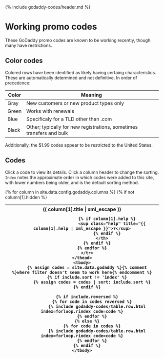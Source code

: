 {% include godaddy-codes/header.md %}

# Working promo codes #

These GoDaddy promo codes are known to be working recently, though many have restrictions.

## Color codes ##

Colored rows have been identified as likely having certaing characteristics.  These are automatically determined and not definitive.  In order of precedence:

Color                              | Meaning
---------------------------------- | -------
<span class="new-only">Gray</span> | New customers or new product types only
<span class="renewal">Green</span> | Works with renewals
<span class="non-com">Blue</span>  | Specificaly for a TLD other than .com
<span>Black</span>                 | Other; typically for new registrations, sometimes transfers and bulk

Additionally, the $1.99 codes appear to be restricted to the United States.

## Codes ##

Click a code to view its details.  Click a column header to change the sorting.  `Index` notes the approximate order in which codes were added to this site, with lower numbers being older, and is the default sorting method.

<table class="sortable">
	<thead>
		<tr>
			{% for column in site.data.config.godaddy.columns %}
				{% if not column[1].hidden %}
					<th>
						<span class="column-title">{{ column[1].title | xml_escape }}</span>
	
						{% if column[1].help %}
							<sup class="help" title="{{ column[1].help | xml_escape }}">?</sup>
						{% endif %}
					</th>
				{% endif %}
			{% endfor %}
		</tr>
	</thead>
	<tbody>
		{% assign codes = site.data.godaddy %}{% comment %}where filter doesn't seem to work here{% endcomment %}
		{% if include.sort != 'index' %}
			{% assign codes = codes | sort: include.sort %}
		{% endif %}

		{% if include.reversed %}
			{% for code in codes reversed %}
				{% include godaddy-codes/table.row.html index=forloop.rindex code=code %}
			{% endfor %}
		{% else %}
			{% for code in codes %}
				{% include godaddy-codes/table.row.html index=forloop.rindex code=code %}
			{% endfor %}
		{% endif %}
	</tbody>
</table>
